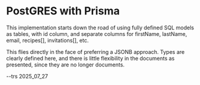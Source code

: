 # PostGRES with Prisma

This implementation starts down the road of using fully defined SQL models as tables, with id column, and separate columns for firstName, lastName, email, recipes[], invitations[], etc.

This flies directly in the face of preferring a JSONB approach. Types are clearly defined here, and there is little flexibility in the documents as presented, since they are no longer documents.

--trs 2025_07_27
